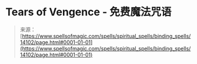 <!--yml

category: 未分类

date: 2024-06-12 18:52:57

-->

# Tears of Vengence - 免费魔法咒语

> 来源：[https://www.spellsofmagic.com/spells/spiritual_spells/binding_spells/14102/page.html#0001-01-01](https://www.spellsofmagic.com/spells/spiritual_spells/binding_spells/14102/page.html#0001-01-01)
